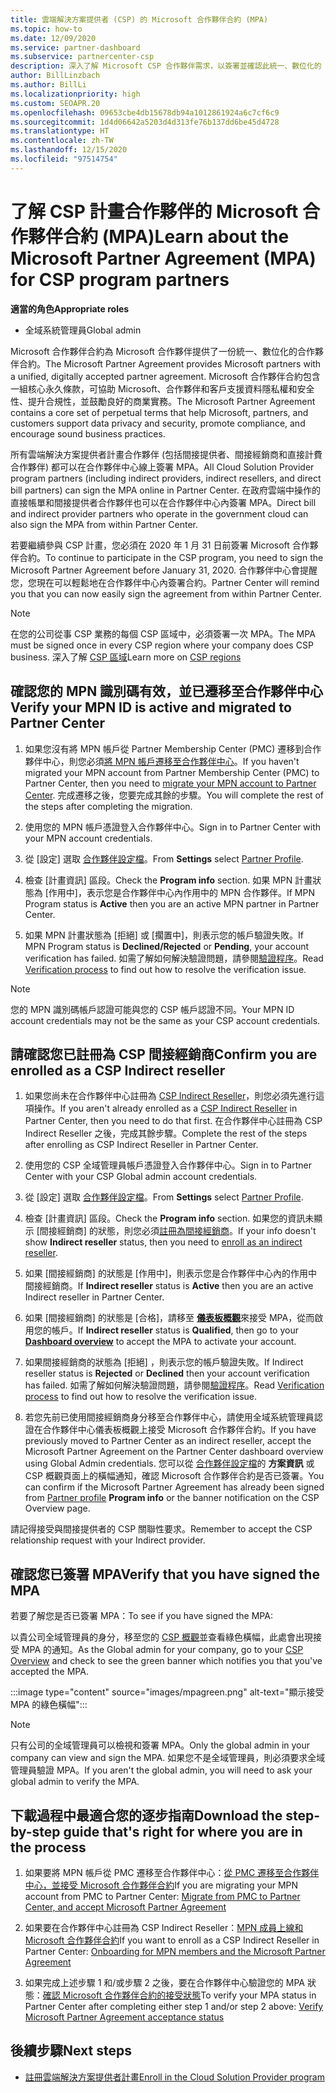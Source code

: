```yaml
---
title: 雲端解決方案提供者 (CSP) 的 Microsoft 合作夥伴合約 (MPA)
ms.topic: how-to
ms.date: 12/09/2020
ms.service: partner-dashboard
ms.subservice: partnercenter-csp
description: 深入了解 Microsoft CSP 合作夥伴需求，以簽署並確認此統一、數位化的 Microsoft 合作夥伴合約 (MPA)。
author: BillLinzbach
ms.author: BillLi
ms.localizationpriority: high
ms.custom: SEOAPR.20
ms.openlocfilehash: 09653cbe4db15678db94a1012861924a6c7cf6c9
ms.sourcegitcommit: 1d4d06642a5203d4d313fe76b137dd6be45d4728
ms.translationtype: HT
ms.contentlocale: zh-TW
ms.lasthandoff: 12/15/2020
ms.locfileid: "97514754"
---
```

# <a name="learn-about-the-microsoft-partner-agreement-mpa-for-csp-program-partners"></a><span data-ttu-id="41511-103">了解 CSP 計畫合作夥伴的 Microsoft 合作夥伴合約 (MPA)</span><span class="sxs-lookup"><span data-stu-id="41511-103">Learn about the Microsoft Partner Agreement (MPA) for CSP program partners</span></span>

<span data-ttu-id="41511-104">**適當的角色**</span><span class="sxs-lookup"><span data-stu-id="41511-104">**Appropriate roles**</span></span>

- <span data-ttu-id="41511-105">全域系統管理員</span><span class="sxs-lookup"><span data-stu-id="41511-105">Global admin</span></span>

<span data-ttu-id="41511-106">Microsoft 合作夥伴合約為 Microsoft 合作夥伴提供了一份統一、數位化的合作夥伴合約。</span><span class="sxs-lookup"><span data-stu-id="41511-106">The Microsoft Partner Agreement provides Microsoft partners with a unified, digitally accepted partner agreement.</span></span> <span data-ttu-id="41511-107">Microsoft 合作夥伴合約包含一組核心永久條款，可協助 Microsoft、合作夥伴和客戶支援資料隱私權和安全性、提升合規性，並鼓勵良好的商業實務。</span><span class="sxs-lookup"><span data-stu-id="41511-107">The Microsoft Partner Agreement contains a core set of perpetual terms that help Microsoft, partners, and customers support data privacy and security, promote compliance, and encourage sound business practices.</span></span>

<span data-ttu-id="41511-108">所有雲端解決方案提供者計畫合作夥伴 (包括間接提供者、間接經銷商和直接計費合作夥伴) 都可以在合作夥伴中心線上簽署 MPA。</span><span class="sxs-lookup"><span data-stu-id="41511-108">All Cloud Solution Provider program partners (including indirect providers, indirect resellers, and direct bill partners) can sign the MPA online in Partner Center.</span></span> <span data-ttu-id="41511-109">在政府雲端中操作的直接帳單和間接提供者合作夥伴也可以在合作夥伴中心內簽署 MPA。</span><span class="sxs-lookup"><span data-stu-id="41511-109">Direct bill and indirect provider partners who operate in the government cloud can also sign the MPA from within Partner Center.</span></span>

<span data-ttu-id="41511-110">若要繼續參與 CSP 計畫，您必須在 2020 年 1 月 31 日前簽署 Microsoft 合作夥伴合約。</span><span class="sxs-lookup"><span data-stu-id="41511-110">To continue to participate in the CSP program, you need to sign the Microsoft Partner Agreement before January 31, 2020.</span></span> <span data-ttu-id="41511-111">合作夥伴中心會提醒您，您現在可以輕鬆地在合作夥伴中心內簽署合約。</span><span class="sxs-lookup"><span data-stu-id="41511-111">Partner Center will remind you that you can now easily sign the agreement from within Partner Center.</span></span>

>[!NOTE]
><span data-ttu-id="41511-112">在您的公司從事 CSP 業務的每個 CSP 區域中，必須簽署一次 MPA。</span><span class="sxs-lookup"><span data-stu-id="41511-112">The MPA must be signed once in every CSP region where your company does CSP business.</span></span> <span data-ttu-id="41511-113">深入了解 [CSP 區域](regional-authorization-overview.md)</span><span class="sxs-lookup"><span data-stu-id="41511-113">Learn more on [CSP regions](regional-authorization-overview.md)</span></span> 

## <a name="verify-your-mpn-id-is-active-and-migrated-to-partner-center"></a><span data-ttu-id="41511-114">確認您的 MPN 識別碼有效，並已遷移至合作夥伴中心</span><span class="sxs-lookup"><span data-stu-id="41511-114">Verify your MPN ID is active and migrated to Partner Center</span></span>

1. <span data-ttu-id="41511-115">如果您沒有將 MPN 帳戶從 Partner Membership Center (PMC) 遷移到合作夥伴中心，則您必須[將 MPN 帳戶遷移至合作夥伴中心](move-pmc-pc-map.md)。</span><span class="sxs-lookup"><span data-stu-id="41511-115">If you haven't migrated your MPN account from Partner Membership Center (PMC) to Partner Center, then you need to [migrate your MPN account to Partner Center](move-pmc-pc-map.md).</span></span> <span data-ttu-id="41511-116">完成遷移之後，您要完成其餘的步驟。</span><span class="sxs-lookup"><span data-stu-id="41511-116">You will complete the rest of the steps after completing the migration.</span></span> 

1. <span data-ttu-id="41511-117">使用您的 MPN 帳戶憑證登入合作夥伴中心。</span><span class="sxs-lookup"><span data-stu-id="41511-117">Sign in to Partner Center with your MPN account credentials.</span></span>
 
1. <span data-ttu-id="41511-118">從 [設定] 選取 [合作夥伴設定檔](https://partner.microsoft.com/pcv/accountsettings/connectedpartnerprofile)。</span><span class="sxs-lookup"><span data-stu-id="41511-118">From **Settings** select [Partner Profile](https://partner.microsoft.com/pcv/accountsettings/connectedpartnerprofile).</span></span>

1. <span data-ttu-id="41511-119">檢查 [計畫資訊] 區段。</span><span class="sxs-lookup"><span data-stu-id="41511-119">Check the **Program info** section.</span></span> <span data-ttu-id="41511-120">如果 MPN 計畫狀態為 [作用中]，表示您是合作夥伴中心內作用中的 MPN 合作夥伴。</span><span class="sxs-lookup"><span data-stu-id="41511-120">If MPN Program status is **Active** then you are an active MPN partner in Partner Center.</span></span>
 
1. <span data-ttu-id="41511-121">如果 MPN 計畫狀態為 [拒絕] 或 [擱置中]，則表示您的帳戶驗證失敗。</span><span class="sxs-lookup"><span data-stu-id="41511-121">If MPN Program status is **Declined/Rejected** or **Pending**, your account verification has failed.</span></span> <span data-ttu-id="41511-122">如需了解如何解決驗證問題，請參閱[驗證程序](verification-responses.md)。</span><span class="sxs-lookup"><span data-stu-id="41511-122">Read [Verification process](verification-responses.md) to find out how to resolve the verification issue.</span></span>



>[!NOTE]
><span data-ttu-id="41511-123">您的 MPN 識別碼帳戶認證可能與您的 CSP 帳戶認證不同。</span><span class="sxs-lookup"><span data-stu-id="41511-123">Your MPN ID account credentials may not be the same as your CSP account credentials.</span></span>

## <a name="confirm-you-are-enrolled-as-a-csp-indirect-reseller"></a><span data-ttu-id="41511-124">請確認您已註冊為 CSP 間接經銷商</span><span class="sxs-lookup"><span data-stu-id="41511-124">Confirm you are enrolled as a CSP Indirect reseller</span></span>

1. <span data-ttu-id="41511-125">如果您尚未在合作夥伴中心註冊為 [CSP Indirect Reseller](enrolling-in-the-csp-program.md)，則您必須先進行這項操作。</span><span class="sxs-lookup"><span data-stu-id="41511-125">If you aren't already enrolled as a [CSP Indirect Reseller](enrolling-in-the-csp-program.md)  in Partner Center, then you need to do that first.</span></span> <span data-ttu-id="41511-126">在合作夥伴中心註冊為 CSP Indirect Reseller 之後，完成其餘步驟。</span><span class="sxs-lookup"><span data-stu-id="41511-126">Complete the rest of the steps after enrolling as CSP Indirect Reseller in Partner Center.</span></span>

1. <span data-ttu-id="41511-127">使用您的 CSP 全域管理員帳戶憑證登入合作夥伴中心。</span><span class="sxs-lookup"><span data-stu-id="41511-127">Sign in to Partner Center with your CSP Global admin account credentials.</span></span>

1. <span data-ttu-id="41511-128">從 [設定] 選取 [合作夥伴設定檔](https://partner.microsoft.com/pcv/accountsettings/partnerprofile)。</span><span class="sxs-lookup"><span data-stu-id="41511-128">From **Settings** select [Partner Profile](https://partner.microsoft.com/pcv/accountsettings/partnerprofile).</span></span>

1. <span data-ttu-id="41511-129">檢查 [計畫資訊] 區段。</span><span class="sxs-lookup"><span data-stu-id="41511-129">Check the **Program info** section.</span></span> <span data-ttu-id="41511-130">如果您的資訊未顯示 [間接經銷商] 的狀態，則您必須[註冊為間接經銷商](indirect-reseller-tasks-in-partner-center.md)。</span><span class="sxs-lookup"><span data-stu-id="41511-130">If your info doesn't show **Indirect reseller** status, then you need to [enroll as an indirect reseller](indirect-reseller-tasks-in-partner-center.md).</span></span>

1. <span data-ttu-id="41511-131">如果 [間接經銷商] 的狀態是 [作用中]，則表示您是合作夥伴中心內的作用中間接經銷商。</span><span class="sxs-lookup"><span data-stu-id="41511-131">If  **Indirect reseller** status is **Active** then you are an active Indirect reseller in Partner Center.</span></span>
 
4. <span data-ttu-id="41511-132">如果 [間接經銷商] 的狀態是 [合格]，請移至 [**儀表板概觀**](https://partner.microsoft.com/pcv/dashboard/overview)來接受 MPA，從而啟用您的帳戶。</span><span class="sxs-lookup"><span data-stu-id="41511-132">If  **Indirect reseller** status is **Qualified**, then go to your [**Dashboard overview**](https://partner.microsoft.com/pcv/dashboard/overview) to accept the MPA to activate your account.</span></span>
 
1. <span data-ttu-id="41511-133">如果間接經銷商的狀態為 [拒絕] ，則表示您的帳戶驗證失敗。</span><span class="sxs-lookup"><span data-stu-id="41511-133">If Indirect reseller status is **Rejected** or **Declined** then your account verification has failed.</span></span> <span data-ttu-id="41511-134">如需了解如何解決驗證問題，請參閱[驗證程序](verification-responses.md)。</span><span class="sxs-lookup"><span data-stu-id="41511-134">Read [Verification process](verification-responses.md) to find out how to resolve the verification issue.</span></span>

1. <span data-ttu-id="41511-135">若您先前已使用間接經銷商身分移至合作夥伴中心，請使用全域系統管理員認證在合作夥伴中心儀表板概觀上接受 Microsoft 合作夥伴合約。</span><span class="sxs-lookup"><span data-stu-id="41511-135">If you have previously moved to Partner Center as an indirect reseller, accept the Microsoft Partner Agreement on the Partner Center dashboard overview using Global Admin credentials.</span></span> <span data-ttu-id="41511-136">您可以從 [合作夥伴設定檔](https://partner.microsoft.com/pcv/accountsettings/partnerprofile)的 **方案資訊** 或 CSP 概觀頁面上的橫幅通知，確認 Microsoft 合作夥伴合約是否已簽署。</span><span class="sxs-lookup"><span data-stu-id="41511-136">You can confirm if the Microsoft Partner Agreement has already been signed from [Partner profile](https://partner.microsoft.com/pcv/accountsettings/partnerprofile) **Program info** or the banner notification on the CSP Overview page.</span></span>

<span data-ttu-id="41511-137">請記得接受與間接提供者的 CSP 關聯性要求。</span><span class="sxs-lookup"><span data-stu-id="41511-137">Remember to accept the CSP relationship request with your Indirect provider.</span></span>

## <a name="verify-that-you-have-signed-the-mpa"></a><span data-ttu-id="41511-138">確認您已簽署 MPA</span><span class="sxs-lookup"><span data-stu-id="41511-138">Verify that you have signed the MPA</span></span>

<span data-ttu-id="41511-139">若要了解您是否已簽署 MPA：</span><span class="sxs-lookup"><span data-stu-id="41511-139">To see if you have signed the MPA:</span></span>

 <span data-ttu-id="41511-140">以貴公司全域管理員的身分，移至您的 [CSP 概觀](https://partner.microsoft.com/pcv/dashboard/overview)並查看綠色橫幅，此處會出現接受 MPA 的通知。</span><span class="sxs-lookup"><span data-stu-id="41511-140">As the Global admin for your company, go to your [CSP Overview](https://partner.microsoft.com/pcv/dashboard/overview) and check to see the green banner which notifies you that you've accepted the MPA.</span></span>

 
:::image type="content" source="images/mpagreen.png" alt-text="顯示接受 MPA 的綠色橫幅":::

>[!NOTE]
><span data-ttu-id="41511-142">只有公司的全域管理員可以檢視和簽署 MPA。</span><span class="sxs-lookup"><span data-stu-id="41511-142">Only the global admin in your company can view and sign the MPA.</span></span> <span data-ttu-id="41511-143">如果您不是全域管理員，則必須要求全域管理員驗證 MPA。</span><span class="sxs-lookup"><span data-stu-id="41511-143">If you aren't the global admin, you will need to ask your global admin to verify the MPA.</span></span>


## <a name="download-the-step-by-step-guide-thats-right-for-where-you-are-in-the-process"></a><span data-ttu-id="41511-144">下載過程中最適合您的逐步指南</span><span class="sxs-lookup"><span data-stu-id="41511-144">Download the step-by-step guide that's right for where you are in the process</span></span>

1. <span data-ttu-id="41511-145">如果要將 MPN 帳戶從 PMC 遷移至合作夥伴中心：[從 PMC 遷移至合作夥伴中心，並接受 Microsoft 合作夥伴合約](https://assetsprod.microsoft.com/mpn/migrate-pmc-pc-mpa-guide.pptx)</span><span class="sxs-lookup"><span data-stu-id="41511-145">If you are migrating your MPN account from PMC to Partner Center: [Migrate from PMC to Partner Center, and accept Microsoft Partner Agreement](https://assetsprod.microsoft.com/mpn/migrate-pmc-pc-mpa-guide.pptx)</span></span>

2. <span data-ttu-id="41511-146">如果要在合作夥伴中心註冊為 CSP Indirect Reseller：[MPN 成員上線和 Microsoft 合作夥伴合約](https://assetsprod.microsoft.com/mpn/onboard-pc-csp-mpn-mpa-guide.pptx)</span><span class="sxs-lookup"><span data-stu-id="41511-146">If you want to enroll as a CSP Indirect Reseller in Partner Center: [Onboarding for MPN members and the Microsoft Partner Agreement](https://assetsprod.microsoft.com/mpn/onboard-pc-csp-mpn-mpa-guide.pptx)</span></span>

3. <span data-ttu-id="41511-147">如果完成上述步驟 1 和/或步驟 2 之後，要在合作夥伴中心驗證您的 MPA 狀態：[確認 Microsoft 合作夥伴合約的接受狀態](https://assetsprod.microsoft.com/mpn/verify-mpa-acceptance-status.pptx)</span><span class="sxs-lookup"><span data-stu-id="41511-147">To verify your MPA status in Partner Center after completing either step 1 and/or step 2 above: [Verify Microsoft Partner Agreement acceptance status](https://assetsprod.microsoft.com/mpn/verify-mpa-acceptance-status.pptx)</span></span>
 
## <a name="next-steps"></a><span data-ttu-id="41511-148">後續步驟</span><span class="sxs-lookup"><span data-stu-id="41511-148">Next steps</span></span>

- [<span data-ttu-id="41511-149">註冊雲端解決方案提供者計畫</span><span class="sxs-lookup"><span data-stu-id="41511-149">Enroll in the Cloud Solution Provider program</span></span>](enrolling-in-the-csp-program.md)
